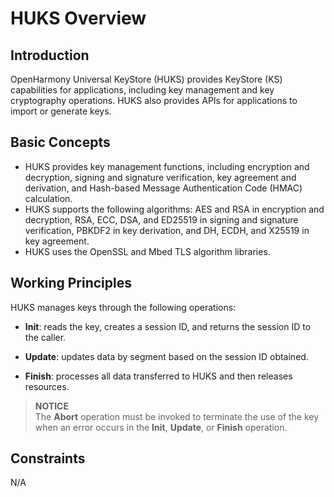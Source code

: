 # HUKS Overview

## Introduction

OpenHarmony Universal KeyStore (HUKS) provides KeyStore (KS) capabilities for applications, including key management and key cryptography operations. HUKS also provides APIs for applications to import or generate keys.

## Basic Concepts

- HUKS provides key management functions, including encryption and decryption, signing and signature verification, key agreement and derivation, and Hash-based Message Authentication Code (HMAC) calculation.
- HUKS supports the following algorithms: AES and RSA in encryption and decryption, RSA, ECC, DSA, and ED25519 in signing and signature verification, PBKDF2 in key derivation, and DH, ECDH, and X25519 in key agreement.
- HUKS uses the OpenSSL and Mbed TLS algorithm libraries.

## Working Principles

HUKS manages keys through the following operations:

- **Init**: reads the key, creates a session ID, and returns the session ID to the caller.

- **Update**: updates data by segment based on the session ID obtained.

- **Finish**: processes all data transferred to HUKS and then releases resources.

> **NOTICE**<br>
> The **Abort** operation must be invoked to terminate the use of the key when an error occurs in the **Init**, **Update**, or **Finish** operation.


## Constraints
N/A

